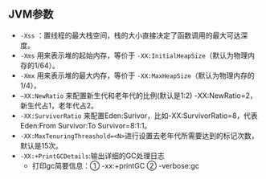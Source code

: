 ## JVM参数

- `-Xss` ：置线程的最大栈空间，栈的大小直接决定了函数调用的最大可达深度。
- `-Xms` 用来表示堆的起始内存，等价于 `-XX:InitialHeapSize`（默认为物理内存的1/64）。
- `-Xmx` 用来表示堆的最大内存，等价于 `-XX:MaxHeapSize`（默认为物理内存的1/4）。
-  `–XX:NewRatio` 来配置新生代和老年代的比例(默认是1:2) -XX:NewRatio=2，新生代占1，老年代占2。
- `-XX:SurvivorRatio` 来配置Eden:Surivor，比如-XX:SurvivorRatio=8，代表 Eden:From Survivor:To Survivor=8:1:1。
- `-XX:MaxTenuringThreashold=<N>`进行设置去老年代所需要达到的标记次数，默认是15次。
- `-XX:+PrintGCDetails`:输出详细的GC处理日志
  - 打印gc简要信息：① -xx:+printGC ② -verbose:gc